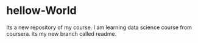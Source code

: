 # hellow-World
Its a new repository of my course.
I am learning data science course from coursera.
its my new branch called readme.
